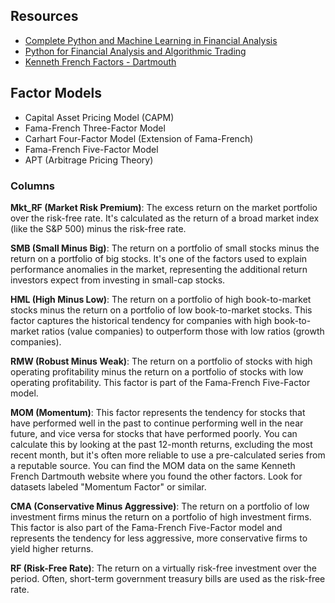 ## Resources

- [Complete Python and Machine Learning in Financial Analysis](https://www.udemy.com/course/python-and-machine-learning-in-financial-analysis/learn/lecture/28160152#overview)
- [Python for Financial Analysis and Algorithmic Trading](https://www.udemy.com/course/python-for-finance-and-trading-algorithms/learn/lecture/7613127#overview)
- [Kenneth French Factors - Dartmouth](https://mba.tuck.dartmouth.edu/pages/faculty/ken.french/data_library.html)

## Factor Models

- Capital Asset Pricing Model (CAPM)
- Fama-French Three-Factor Model
- Carhart Four-Factor Model (Extension of Fama-French)
- Fama-French Five-Factor Model
- APT (Arbitrage Pricing Theory)

### Columns

**Mkt_RF (Market Risk Premium)**: The excess return on the market portfolio over the risk-free rate. It's calculated as the return of a broad market index (like the S&P 500) minus the risk-free rate.

**SMB (Small Minus Big)**: The return on a portfolio of small stocks minus the return on a portfolio of big stocks. It's one of the factors used to explain performance anomalies in the market, representing the additional return investors expect from investing in small-cap stocks.

**HML (High Minus Low)**: The return on a portfolio of high book-to-market stocks minus the return on a portfolio of low book-to-market stocks. This factor captures the historical tendency for companies with high book-to-market ratios (value companies) to outperform those with low ratios (growth companies).

**RMW (Robust Minus Weak)**: The return on a portfolio of stocks with high operating profitability minus the return on a portfolio of stocks with low operating profitability. This factor is part of the Fama-French Five-Factor model.

**MOM (Momentum)**: This factor represents the tendency for stocks that have performed well in the past to continue performing well in the near future, and vice versa for stocks that have performed poorly. You can calculate this by looking at the past 12-month returns, excluding the most recent month, but it's often more reliable to use a pre-calculated series from a reputable source.
You can find the MOM data on the same Kenneth French Dartmouth website where you found the other factors. Look for datasets labeled "Momentum Factor" or similar.

**CMA (Conservative Minus Aggressive)**: The return on a portfolio of low investment firms minus the return on a portfolio of high investment firms. This factor is also part of the Fama-French Five-Factor model and represents the tendency for less aggressive, more conservative firms to yield higher returns.

**RF (Risk-Free Rate)**: The return on a virtually risk-free investment over the period. Often, short-term government treasury bills are used as the risk-free rate.
